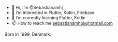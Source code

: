 - 👋 Hi, I’m @Sebastianamhj
- 👀 I’m interested in Flutter, Kotlin, Firebase
- 🌱 I’m currently learning Flutter, Kotlin
- 📫 How to reach me sebastianamhoj@hotmail.com

Born in 1999, Denmark.
